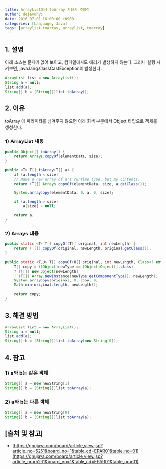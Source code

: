 ```yaml
---
title: ArrayList에서 toArray 사용시 주의점
author: dejavuhyo
date: 2016-07-01 16:00:00 +0900
categories: [Language, Java]
tags: [arraylist-toarray, arraylist, toarray]
---
```


## 1. 설명
아래 소스는 문제가 없어 보이고, 컴파일에서도 에러가 발생하지 않는다. 그러나 실행 시켜보면, java.lang.ClassCastException이 발생한다.

```java
ArrayList list = new ArrayList();
String a = null;
list.add(a);
String[] b = (String[])list.toArray();
```

## 2. 이유
toArray 에 파라미터를 넘겨주지 않으면 아래 회색 부분에서 Object 타입으로 객체를 생성한다.

### 1) ArrayList 내용

```java
public Object[] toArray() {
    return Arrays.copyOf(elementData, size);
}

public <T> T[] toArray(T[] a) {
    if (a.length < size)
    // Make a new array of a's runtime type, but my contents:
    return (T[]) Arrays.copyOf(elementData, size, a.getClass());

    System.arraycopy(elementData, 0, a, 0, size);

    if (a.length > size)
        a[size] = null;

    return a;
}
```

### 2) Arrays 내용

```java
public static <T> T[] copyOf(T[] original, int newLength) {
    return (T[]) copyOf(original, newLength, original.getClass());
}

public static <T,U> T[] copyOf(U[] original, int newLength, Class<? extends T[]> newType) {
    T[] copy = ((Object)newType == (Object)Object[].class)
    ? (T[]) new Object[newLength]
    : (T[]) Array.newInstance(newType.getComponentType(), newLength);
    System.arraycopy(original, 0, copy, 0,
    Math.min(original.length, newLength));
    
    return copy;
}
```

## 3. 해결 방법

```java
ArrayList list = new ArrayList();
String a = null;
list.add(a);
String[] b = (String[])list.toArray(new String[0]);
```

## 4. 참고

### 1) a와 b는 같은 객체

```java
String[] a = new newString[1]
String[] b = (String[])list.toArray(a);
```

### 2) a와 b는 다른 객체

```java
String[] a = new newString[0]
String[] b = (String[])list.toArray(a);
```

## [출처 및 참고]
* [https://gnujava.com/board/article_view.jsp?article_no=5261&board_no=1&table_cd=EPAR01&table_no=01](https://gnujava.com/board/article_view.jsp?article_no=5261&board_no=1&table_cd=EPAR01&table_no=01)
